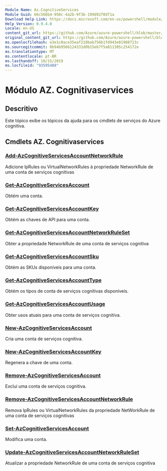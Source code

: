 ```yaml
---
Module Name: Az.CognitiveServices
Module Guid: 66c566b4-950c-4a2b-9f3b-199d92f0df1a
Download Help Link: https://docs.microsoft.com/en-us/powershell/module/az.cognitiveservices
Help Version: 0.9.4.0
Locale: en-US
content_git_url: https://github.com/Azure/azure-powershell/blob/master/src/CognitiveServices/CognitiveServices/help/Az.CognitiveServices.md
original_content_git_url: https://github.com/Azure/azure-powershell/blob/master/src/CognitiveServices/CognitiveServices/help/Az.CognitiveServices.md
ms.openlocfilehash: e3e1c0ace35eaf210bab756b1fd943e81988713c
ms.sourcegitcommit: 0b94b9566124331d0b15eb7f5a811305c254172e
ms.translationtype: MT
ms.contentlocale: pt-BR
ms.lasthandoff: 10/15/2019
ms.locfileid: "93595488"
---
```

# Módulo AZ. Cognitivaservices
## Descritivo
Este tópico exibe os tópicos da ajuda para os cmdlets de serviços do Azure cognitiva.

## Cmdlets AZ. Cognitivaservices
### [Add-AzCognitiveServicesAccountNetworkRule](Add-AzCognitiveServicesAccountNetworkRule.md)
Adicione IpRules ou VirtualNetworkRules à propriedade NetworkRule de uma conta de serviços cognitivas

### [Get-AzCognitiveServicesAccount](Get-AzCognitiveServicesAccount.md)
Obtém uma conta.

### [Get-AzCognitiveServicesAccountKey](Get-AzCognitiveServicesAccountKey.md)
Obtém as chaves de API para uma conta.

### [Get-AzCognitiveServicesAccountNetworkRuleSet](Get-AzCognitiveServicesAccountNetworkRuleSet.md)
Obter a propriedade NetworkRule de uma conta de serviços cognitiva

### [Get-AzCognitiveServicesAccountSku](Get-AzCognitiveServicesAccountSku.md)
Obtém as SKUs disponíveis para uma conta.

### [Get-AzCognitiveServicesAccountType](Get-AzCognitiveServicesAccountType.md)
Obtém os tipos de conta de serviços cognitivas disponíveis.

### [Get-AzCognitiveServicesAccountUsage](Get-AzCognitiveServicesAccountUsage.md)
Obter usos atuais para uma conta de serviços cognitiva.

### [New-AzCognitiveServicesAccount](New-AzCognitiveServicesAccount.md)
Cria uma conta de serviços cognitiva.

### [New-AzCognitiveServicesAccountKey](New-AzCognitiveServicesAccountKey.md)
Regenera a chave de uma conta.

### [Remove-AzCognitiveServicesAccount](Remove-AzCognitiveServicesAccount.md)
Exclui uma conta de serviços cognitiva.

### [Remove-AzCognitiveServicesAccountNetworkRule](Remove-AzCognitiveServicesAccountNetworkRule.md)
Remova IpRules ou VirtualNetworkRules da propriedade NetWorkRule de uma conta de serviços cognitivas

### [Set-AzCognitiveServicesAccount](Set-AzCognitiveServicesAccount.md)
Modifica uma conta.

### [Update-AzCognitiveServicesAccountNetworkRuleSet](Update-AzCognitiveServicesAccountNetworkRuleSet.md)
Atualizar a propriedade NetworkRule de uma conta de serviços cognitiva


